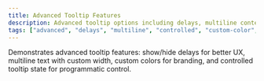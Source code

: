 ```yaml
---
title: Advanced Tooltip Features
description: Advanced tooltip options including delays, multiline content, custom colors, and controlled state.
tags: ["advanced", "delays", "multiline", "controlled", "custom-color", "width"]
---
```


Demonstrates advanced tooltip features: show/hide delays for better UX, multiline text with custom width, custom colors for branding, and controlled tooltip state for programmatic control.
